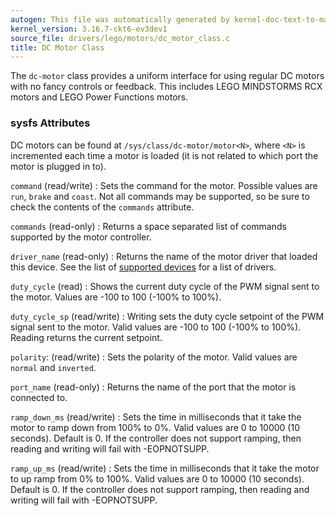 ```yaml
---
autogen: This file was automatically generated by kernel-doc-text-to-markdown.py
kernel_version: 3.16.7-ckt6-ev3dev1
source_file: drivers/lego/motors/dc_motor_class.c
title: DC Motor Class
---
```


The `dc-motor` class provides a uniform interface for using regular DC motors
with no fancy controls or feedback. This includes LEGO MINDSTORMS RCX motors
and LEGO Power Functions motors.

### sysfs Attributes

DC motors can be found at `/sys/class/dc-motor/motor<N>`, where `<N>`
is incremented each time a motor is loaded (it is not related to which port
the motor is plugged in to).

`command` (read/write)
: Sets the command for the motor. Possible values are `run`, `brake` and
`coast`. Not all commands may be supported, so be sure to check the contents
of the `commands` attribute.

`commands` (read-only)
: Returns a space separated list of commands supported by the motor
controller.

`driver_name` (read-only)
: Returns the name of the motor driver that loaded this device. See the list
of [supported devices] for a list of drivers.

`duty_cycle` (read)
: Shows the current duty cycle of the PWM signal sent to the motor. Values
are -100 to 100 (-100% to 100%).

`duty_cycle_sp` (read/write)
: Writing sets the duty cycle setpoint of the PWM signal sent to the motor.
Valid values are -100 to 100 (-100% to 100%). Reading returns the current
setpoint.

`polarity`: (read/write)
: Sets the polarity of the motor. Valid values are `normal` and `inverted`.

`port_name` (read-only)
: Returns the name of the port that the motor is connected to.

`ramp_down_ms` (read/write)
: Sets the time in milliseconds that it take the motor to ramp down from 100%
to 0%. Valid values are 0 to 10000 (10 seconds). Default is 0. If the
controller does not support ramping, then reading and writing will fail
with -EOPNOTSUPP.

`ramp_up_ms` (read/write)
: Sets the time in milliseconds that it take the motor to up ramp from 0% to
100%. Valid values are 0 to 10000 (10 seconds). Default is 0. If the
controller does not support ramping, then reading and writing will fail
with -EOPNOTSUPP.

[supported devices]: /docs/motors/#supported-devices

